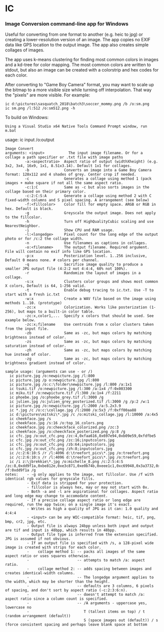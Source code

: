 # IC
### Image Conversion command-line app for Windows

Useful for converting from one format to another (e.g. heic to jpg) or creating a lower-resolution version of an image. The app copies no EXIF data like GPS location to the output image. The app also creates simple collages of images.

The app uses k-means clustering for finding most common colors in images and a kd-tree for color mapping. The most common colors are written to stdout, but also an image can be created with a colorstrip and hex codes for each color.

After converting to "Game Boy Camera" format, you may want to scale up the bitmap to a more visible size while turning off interpolation. That
way the "pixels" are more visible. For example:

    ic d:\pictures\sasquatch_2018\batch3\soccer_mommy.png /b /o:sm.png
    ic sm.png /l:512 /o:sm512.png -h

To build on Windows:
    
    Using a Visual Studio x64 Native Tools Command Prompt window, run m.bat

usage: ic input /o:output
    
    Image Convert
    arguments: <input>           The input image filename. Or for a collage a path specifier or .txt file with image paths
             -a:<aspectratio>  Aspect ratio of output (widthXheight) (e.g. 3x2, 3x4, 16x9, 1x1, 8.51x3.14). Default 1x1 for collages.
             -b                Converts an image into a Game Boy Camera format: 128x112 and 4 shades of grey. Center crop if needed.
             -c                Generates a collage using method 1 (pack images + make square if not all the same aspect ratio.
             -c:1:C            Same as -c but also sorts images in the collage based on their primary color.
             -c:2:C:S:A        Generate a collage using method 2 with C fixed-width columns and S pixel spacing. A arrangement (see below)
             -f:<fillcolor>    Color fill for empty space. ARGB or RGB in hex. Default is black.
             -g                Greyscale the output image. Does not apply to the fillcolor.
             -h                Turn off HighQualityCubic scaling and use NearestNeighbor.
             -i                Show CPU and RAM usage.
             -l:<longedge>     Pixel count for the long edge of the output photo or for /c:2 the collage width.
             -n                Use filenames as captions in collages.
             -o:<filename>     The output filename. Required argument. File will contain no exif info like GPS location.
             -p:x              Posterization level. 1..256 inclusive, Default 0 means none. # colors per channel.
             -q                Sacrifice image quality to produce a smaller JPG output file (4:2:2 not 4:4:4, 60% not 100%).
             -r                Randomize the layout of images in a collage.
             -s:x              Clusters color groups and shows most common X colors, Default is 64, 1-256 valid.
             -t                Enable debug tracing to ic.txt. Use -T to start with a fresh ic.txt
             -w:x              Create a WAV file based on the image using methods 1..10. (prototype)
             -zc:x             Colorization. Works like posterization (1-256), but maps to a built-in color table.
             -zc:x,color1,...  Specify x colors that should be used. See example below.
             -zc:x;filename    Use centroids from x color clusters taken from the input file.
             -zb               Same as -zc, but maps colors by matching brightness instead of color.
             -zs               Same as -zc, but maps colors by matching saturation instead of color.
             -zh               Same as -zc, but maps colors by matching hue instead of color.
             -zg               Same as -zc, but maps colors by matching brightness gradient instead of color.
    
    sample usage: (arguments can use - or /)
      ic picture.jpg /o:newpicture.jpg /l:800
      ic picture.jpg /p o:newpicture.jpg /l:800
      ic picture.jpg /o:c:\folder\newpicture.jpg /l:800 /a:1x1
      ic tsuki.tif /o:newpicture.jpg /l:300 /a:1x4 /f:0x003300
      ic miku.tif /o:newpicture.tif /l:300 /a:1x4 /f:2211
      ic phoebe.jpg /o:phoebe_grey.tif /l:3000 /g
      ic julien.jpg /o:julien_grey_posterized.tif /l:3000 /g /p:2 /w:1
      ic picture.jpg /o:newpicture.jpg /l:2000 /a:5.2x3.9
      ic *.jpg /c /o:c:\collage.jpg /l:2000 /a:5x3 /f:0xff00aa88
      ic d:\pictures\mitski\*.jpg /c /o:mitski_collage.jpg /l:10000 /a:4x5
      ic cheekface.jpg /s
      ic cheekface.jpg /s:16 /o:top_16_colors.png
      ic cheekface.jpg /o:cheeckface_colorized.png /zc:3
      ic cheekface.jpg /o:cheeckface_posterized.png /p:8 /g
      ic cfc.jpg /o:out_cfc.png /zc:4,0xfaa616,0x697e94,0xb09e59,0xfdfbe5
      ic cfc.jpg /o:out_cfc.png /zc:16;inputcolors.jpg
      ic cfc.jpg /o:out_cfc.png /zb:64;inputcolors.jpg
      ic cfc.jpg /o:out_cfc.png /zh:8;inputcolors.jpg
      ic /c:2:6:10:S /r /l:4096 d:\treefort_pics\*.jpg /o:treefort.png
      ic /c:2:6:10:s /r /l:4096 d:\treefort_pics\*.jpg /o:treefort.png
      ic /i z:\jbrekkie\*.jpg /o:michelle_8.png /c:2:5:4:S /zc:8,0xdd9f1a,0xbe812e,0xe3c871,0xe0b74b,0xeee1c1,0xc69948,0x3a3732,0x82543d /f:0xdd9f1a /g
    notes:    - -g only applies to the image, not fillcolor. Use /f with identical rgb values for greyscale fills.
              - Exif data is stripped for your protection.
              - fillcolor is always hex, may or may not start with 0x.
              - Both -a and -l are aspirational for collages. Aspect ratio and long edge may change to accomodate content.
              - If a precise collage aspect ratio or long edge are required, run the app twice; on a single image it's exact.
              - Writes as high a quality of JPG as it can: 1.0 quality and 4:4:4
              - <input> can be any WIC-compatible format: heic, tif, png, bmp, cr2, jpg, etc.
              - Output file is always 24bpp unless both input and output are tif and input is 48bpp, which results in 48bpp.
              - Output file type is inferred from the extension specified. JPG is assumed if not obvious.
              - If an output file is specified with /s, a 128-pixel wide image is created with strips for each color.
              -    collage method 1: -- packs all images of the same aspect ratio or uses squares otherwise.
              -                      -- attempts to match /a: aspect ratio.
              -    collage method 2: -- adds spacing between images and creates identical-width columns.
              -                      -- The longedge argument applies to the width, which may be shorter than the height.
              -                      -- defaults are 3 columns, 6 pixels of spacing, and don't sort by aspect ratio (-c:2:3:6:n).
              -                      -- doesn't attempt to match /a: aspect ratio since a column count is specified.
              -                      -- /A arguments - uppercase yes, lowercase no
              -                         T (tallest items on top) / t (random arrangement (default))
              -                         S (space images out (default)) / s (force consistent spacing and perhaps leave blank space at bottom

